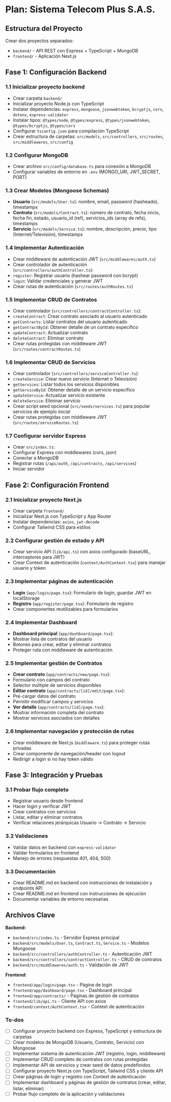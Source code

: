 <!-- 296df9aa-82cc-4876-b540-a12346e3b20e f1d215cc-fcce-424f-ba37-1b7abf8e529a -->
# Plan: Sistema Telecom Plus S.A.S.

## Estructura del Proyecto

Crear dos proyectos separados:

- `backend/` - API REST con Express + TypeScript + MongoDB
- `frontend/` - Aplicación Next.js

## Fase 1: Configuración Backend

### 1.1 Inicializar proyecto backend

- Crear carpeta `backend/`
- Inicializar proyecto Node.js con TypeScript
- Instalar dependencias: `express`, `mongoose`, `jsonwebtoken`, `bcryptjs`, `cors`, `dotenv`, `express-validator`
- Instalar tipos: `@types/node`, `@types/express`, `@types/jsonwebtoken`, `@types/bcryptjs`, `@types/cors`
- Configurar `tsconfig.json` para compilación TypeScript
- Crear estructura de carpetas: `src/models`, `src/controllers`, `src/routes`, `src/middlewares`, `src/config`

### 1.2 Configurar MongoDB

- Crear archivo `src/config/database.ts` para conexión a MongoDB
- Configurar variables de entorno en `.env` (MONGO_URI, JWT_SECRET, PORT)

### 1.3 Crear Modelos (Mongoose Schemas)

- **Usuario** (`src/models/User.ts`): nombre, email, password (hasheado), timestamps
- **Contrato** (`src/models/Contract.ts`): número de contrato, fecha inicio, fecha fin, estado, usuario_id (ref), servicios_ids (array de refs), timestamps
- **Servicio** (`src/models/Service.ts`): nombre, descripción, precio, tipo (Internet/Televisión), timestamps

### 1.4 Implementar Autenticación

- Crear middleware de autenticación JWT (`src/middlewares/auth.ts`)
- Crear controlador de autenticación (`src/controllers/authController.ts`):
- `register`: Registrar usuario (hashear password con bcrypt)
- `login`: Validar credenciales y generar JWT
- Crear rutas de autenticación (`src/routes/authRoutes.ts`)

### 1.5 Implementar CRUD de Contratos

- Crear controlador (`src/controllers/contractController.ts`):
- `createContract`: Crear contrato asociado al usuario autenticado
- `getContracts`: Listar contratos del usuario autenticado
- `getContractById`: Obtener detalle de un contrato específico
- `updateContract`: Actualizar contrato
- `deleteContract`: Eliminar contrato
- Crear rutas protegidas con middleware JWT (`src/routes/contractRoutes.ts`)

### 1.6 Implementar CRUD de Servicios

- Crear controlador (`src/controllers/serviceController.ts`):
- `createService`: Crear nuevo servicio (Internet o Televisión)
- `getServices`: Listar todos los servicios disponibles
- `getServiceById`: Obtener detalle de un servicio específico
- `updateService`: Actualizar servicio existente
- `deleteService`: Eliminar servicio
- Crear script seed opcional (`src/seeds/services.ts`) para popular servicios de ejemplo inicial
- Crear rutas protegidas con middleware JWT (`src/routes/serviceRoutes.ts`)

### 1.7 Configurar servidor Express

- Crear `src/index.ts`:
- Configurar Express con middlewares (cors, json)
- Conectar a MongoDB
- Registrar rutas (`/api/auth`, `/api/contracts`, `/api/services`)
- Iniciar servidor

## Fase 2: Configuración Frontend

### 2.1 Inicializar proyecto Next.js

- Crear carpeta `frontend/`
- Inicializar Next.js con TypeScript y App Router
- Instalar dependencias: `axios`, `jwt-decode`
- Configurar Tailwind CSS para estilos

### 2.2 Configurar gestión de estado y API

- Crear servicio API (`lib/api.ts`) con axios configurado (baseURL, interceptores para JWT)
- Crear Context de autenticación (`context/AuthContext.tsx`) para manejar usuario y token

### 2.3 Implementar páginas de autenticación

- **Login** (`app/login/page.tsx`): Formulario de login, guardar JWT en localStorage
- **Registro** (`app/register/page.tsx`): Formulario de registro
- Crear componentes reutilizables para formularios

### 2.4 Implementar Dashboard

- **Dashboard principal** (`app/dashboard/page.tsx`): 
- Mostrar lista de contratos del usuario
- Botones para crear, editar y eliminar contratos
- Proteger ruta con middleware de autenticación

### 2.5 Implementar gestión de Contratos

- **Crear contrato** (`app/contracts/new/page.tsx`):
- Formulario con campos del contrato
- Selector múltiple de servicios disponibles
- **Editar contrato** (`app/contracts/[id]/edit/page.tsx`):
- Pre-cargar datos del contrato
- Permitir modificar campos y servicios
- **Ver detalle** (`app/contracts/[id]/page.tsx`):
- Mostrar información completa del contrato
- Mostrar servicios asociados con detalles

### 2.6 Implementar navegación y protección de rutas

- Crear middleware de Next.js (`middleware.ts`) para proteger rutas privadas
- Crear componente de navegación/header con logout
- Redirigir a login si no hay token válido

## Fase 3: Integración y Pruebas

### 3.1 Probar flujo completo

- Registrar usuario desde frontend
- Hacer login y verificar JWT
- Crear contratos con servicios
- Listar, editar y eliminar contratos
- Verificar relaciones jerárquicas Usuario → Contrato → Servicio

### 3.2 Validaciones

- Validar datos en backend con `express-validator`
- Validar formularios en frontend
- Manejo de errores (respuestas 401, 404, 500)

### 3.3 Documentación

- Crear README.md en backend con instrucciones de instalación y endpoints API
- Crear README.md en frontend con instrucciones de ejecución
- Documentar variables de entorno necesarias

## Archivos Clave

**Backend:**

- `backend/src/index.ts` - Servidor Express principal
- `backend/src/models/User.ts`, `Contract.ts`, `Service.ts` - Modelos Mongoose
- `backend/src/controllers/authController.ts` - Autenticación JWT
- `backend/src/controllers/contractController.ts` - CRUD de contratos
- `backend/src/middlewares/auth.ts` - Validación de JWT

**Frontend:**

- `frontend/app/login/page.tsx` - Página de login
- `frontend/app/dashboard/page.tsx` - Dashboard principal
- `frontend/app/contracts/` - Páginas de gestión de contratos
- `frontend/lib/api.ts` - Cliente API con axios
- `frontend/context/AuthContext.tsx` - Context de autenticación

### To-dos

- [ ] Configurar proyecto backend con Express, TypeScript y estructura de carpetas
- [ ] Crear modelos de MongoDB (Usuario, Contrato, Servicio) con Mongoose
- [ ] Implementar sistema de autenticación JWT (registro, login, middleware)
- [ ] Implementar CRUD completo de contratos con rutas protegidas
- [ ] Implementar API de servicios y crear seed de datos predefinidos
- [ ] Configurar proyecto Next.js con TypeScript, Tailwind CSS y cliente API
- [ ] Crear páginas de login y registro con Context de autenticación
- [ ] Implementar dashboard y páginas de gestión de contratos (crear, editar, listar, eliminar)
- [ ] Probar flujo completo de la aplicación y validaciones